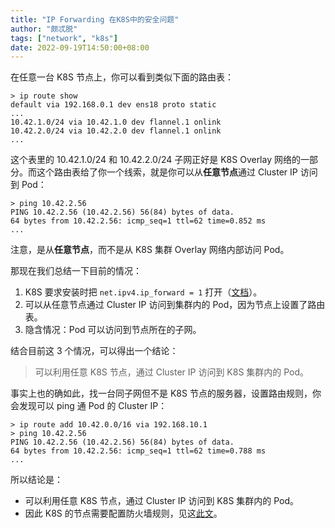 ```yaml
---
title: "IP Forwarding 在K8S中的安全问题"
author: "颇忒脱"
tags: ["network", "k8s"]
date: 2022-09-19T14:50:00+08:00
---
```


<!--more-->

在任意一台 K8S 节点上，你可以看到类似下面的路由表：

```shell
> ip route show
default via 192.168.0.1 dev ens18 proto static
...
10.42.1.0/24 via 10.42.1.0 dev flannel.1 onlink
10.42.2.0/24 via 10.42.2.0 dev flannel.1 onlink
...
```

这个表里的 10.42.1.0/24 和 10.42.2.0/24 子网正好是 K8S Overlay 网络的一部分。而这个路由表给了你一个线索，就是你可以从**任意节点**通过 Cluster IP 访问到 Pod：

```shell
> ping 10.42.2.56
PING 10.42.2.56 (10.42.2.56) 56(84) bytes of data.
64 bytes from 10.42.2.56: icmp_seq=1 ttl=62 time=0.852 ms
...
```

注意，是从**任意节点**，而不是从 K8S 集群 Overlay 网络内部访问 Pod。

那现在我们总结一下目前的情况：

1. K8S 要求安装时把 `net.ipv4.ip_forward = 1` 打开（[文档][k8s-install-net]）。
2. 可以从任意节点通过 Cluster IP 访问到集群内的 Pod，因为节点上设置了路由表。
3. 隐含情况：Pod 可以访问到节点所在的子网。

结合目前这 3 个情况，可以得出一个结论：

> 可以利用任意 K8S 节点，通过 Cluster IP 访问到 K8S 集群内的 Pod。

事实上也的确如此，找一台同子网但不是 K8S 节点的服务器，设置路由规则，你会发现可以 ping 通 Pod 的 Cluster IP：

```shell
> ip route add 10.42.0.0/16 via 192.168.10.1
> ping 10.42.2.56
PING 10.42.2.56 (10.42.2.56) 56(84) bytes of data.
64 bytes from 10.42.2.56: icmp_seq=1 ttl=62 time=0.788 ms
...
```

所以结论是：

* 可以利用任意 K8S 节点，通过 Cluster IP 访问到 K8S 集群内的 Pod。
* 因此 K8S 的节点需要配置防火墙规则，见这[此文](../ip-forwarding-k8s)。


[k8s-install-net]: https://kubernetes.io/docs/setup/production-environment/container-runtimes/#forwarding-ipv4-and-letting-iptables-see-bridged-traffic